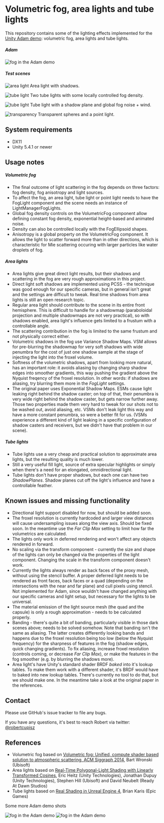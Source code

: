Volumetric fog, area lights and tube lights
===========================================

This repository contains some of the lighting effects implemented for the [Unity Adam demo](https://unity3d.com/pages/adam): volumetric fog, area lights and tube lights.

##### Adam
![fog in the Adam demo](http://i.imgur.com/XYExw51.gif)

##### Test scenes
![area light](http://i.imgur.com/HxwAefB.png)
Area light with shadows.

![tube light](http://i.imgur.com/MxS8Jus.png)
Two tube lights with some locally controlled fog density.

![tube light](http://i.imgur.com/ZSXoCYX.png)
Tube light with a shadow plane and global fog noise + wind.

![transparency](http://i.imgur.com/Yr8Zj2S.png)
Transparent spheres and a point light.

System requirements
-------------------
- DX11
- Unity 5.4.1 or newer

Usage notes
-----------
##### Volumetric fog
- The final outcome of light scattering in the fog depends on three factors: fog density, fog anisotropy and light sources.
- To affect the fog, an area light, tube light or point light needs to have the FogLight component and the scene needs an instance of LightManagerFogLights.
- Global fog density controls on the VolumetricFog component allow defining constant fog density, exponential height-based and animated noise.
- Density can also be controlled locally with the FogEllipsoid shapes.
- Anisotropy is a global property on the VolumetricFog component. It allows the light to scatter forward more than in other directions, which is characteristic for Mie scattering occuring with larger particles like water droplets of fog.

##### Area lights
- Area lights give great direct light results, but their shadows and scattering in the fog are very rough approximations in this project.
- Direct light soft shadows are implemented using PCSS - the technique was good enough for our specific cameras, but in general isn't great and the settings are difficult to tweak. Real time shadows from area lights is still an open research topic.
- Regular area light should contribute to the scene in its entire front hemisphere. This is difficult to handle for a shadowmap (paraboloidal projection and multiple shadowmaps are not very practical), so with shadows enabled, area light's influence gets limited to a frustum with a controllable angle.
- The scattering contribution in the fog is limited to the same frustum and not physically correct either.
- Volumetric shadows in the fog use Variance Shadow Maps. VSM allows for pre-blurring the shadowmap for very soft shadows with wide penumbra for the cost of just one shadow sample at the stage of injecting the light into the froxel volume.
- Softness of the volumetric shadows, apart from looking more natural, has an important role: it avoids aliasing by changing sharp shadow edges into smoother gradients, this way pushing the gradient above the Nyquist freqency of the froxel resolution. In other words: if shadows are aliasing, try blurring them more in the *FogLight* settings.
- The original paper uses Exponential Shadow Maps. ESMs cause light leaking right behind the shadow caster; on top of that, their penumbra is very wide right behind the shadow caster, but gets narrow further away. Those two properties made them very hard to tweak for our shots not to be washed out, avoid aliasing, etc. VSMs don't leak light this way and have a more constant penumbra, so were a better fit for us. (VSMs experience a different kind of light leaking in a specific configuration of shadow casters and receivers, but we didn't have that problem in our scene).

##### Tube lights
- Tube lights use a very cheap and practical solution to approximate area lights, but the resulting quality is much lower.
- Still a very useful fill light, source of extra specular highlights or simply when there's a need for an elongated, omnidirectional light.
- Tube lights don't have proper shadows, but each one can have two *ShadowPlanes*. Shadow planes cut off the light's influence and have a controllable feather.

Known issues and missing functionality
--------------------------------------
- Directional light support disabled for now, but should be added soon.
- The froxel resolution is currently hardcoded and larger view distances will cause undersampling issues along the view axis. Should be fixed soon. In the meantime use the *Far Clip Max* setting to limit how far the volumetrics are calculated.
- The lights only work in deferred rendering and won't affect any objects rendered in forward.
- No scaling via the transform component - currently the size and shape of the lights can only be changed via the properties of the light component. Changing the scale in the transform component doesn't work.
- Currently the lights always render as back faces of the proxy mesh, without using the stencil buffer. A proper deferred light needs to be rendered as front faces, back faces or a quad (depending on the intersections with the near and far plane) and cull pixels using stencil. Not implemented for Adam, since wouldn't have changed anything with our specific cameras and light setup, but necessary for the lights to be universal.
- The material emission of the light source mesh (the quad and the capsule) is only a rough approximation - needs to be calculated properly.
- Banding - there's quite a bit of banding, particularly visible in those dark scenes above; needs to be solved somehow. Note that banding isn't the same as aliasing. The latter creates differently looking bands and happens due to the froxel resolution being too low (below the Nyquist frequency) for the sharpness of features in the fog (shadow edges, quick changing gradients). To fix aliasing, increase froxel resolution (controls coming, or decrease *Far Clip Max*), or make the features in the fog smoother (e.g. by blurring the shadows more).
- Area light's have Unity's standard shader BRDF *baked* into it's lookup tables. To make them work with a different shader, it's BRDF would have to baked into new lookup tables. There's currently no tool to do that, but we should make one. In the meantime take a look at the original paper in the references.


Contact
-------
Please use GitHub's issue tracker to file any bugs.

If you have any questions, it's best to reach Robert via twitter: [@robertcupisz](https://twitter.com/robertcupisz)

References
----------
- Volumetric fog based on [Volumetric fog: Unified, compute shader based solution to atmospheric scattering, ACM Siggraph 2014](https://bartwronski.com/publications/), Bart Wronski (Ubisoft)
- Area lights based on [Real-Time Polygonal-Light Shading with Linearly Transformed Cosines](https://labs.unity.com/article/real-time-polygonal-light-shading-linearly-transformed-cosines), Eric Heitz (Unity Technologies), Jonathan Dupuy (Unity Technologies), Stephen Hill (Ubisoft) and David Neubelt (Ready At Dawn Studios)
- Tube lights based on [Real Shading in Unreal Engine 4](http://blog.selfshadow.com/publications/s2013-shading-course/#course_content), Brian Karis (Epic Games)

Some more Adam demo shots

![fog in the Adam demo](http://i.imgur.com/3ZZk7cL.png)
![fog in the Adam demo](http://i.imgur.com/QfIeIYR.png)

